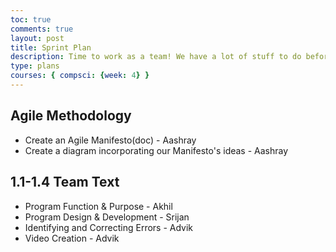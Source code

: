 ```yaml
---
toc: true
comments: true
layout: post
title: Sprint Plan
description: Time to work as a team! We have a lot of stuff to do before 
type: plans
courses: { compsci: {week: 4} }
---
```


<style>
h3::before {  
  transform: scaleX(0);
  transform-origin: bottom right;
}

h3:hover::before {
  transform: scaleX(1);
  transform-origin: bottom left;
}

h3::before {
  content: " ";
  display: block;
  position: absolute;
  top: 0; right: 0; bottom: 0; left: 0;
  inset: 0 0 0 0;
  background: rgb(0, 0, 0);
  z-index: -1;
  transition: transform .3s ease;
}

h3 {
  position: relative;
  color: #39FF14;
  font-size: 1rem;
  font-family: Monospace;
}
</style>

## Agile Methodology
- Create an Agile Manifesto(doc) - Aashray
- Create a diagram incorporating our Manifesto's ideas - Aashray

## 1.1-1.4 Team Text
- Program Function & Purpose - Akhil
- Program Design & Development - Srijan
- Identifying and Correcting Errors - Advik
- Video Creation - Advik